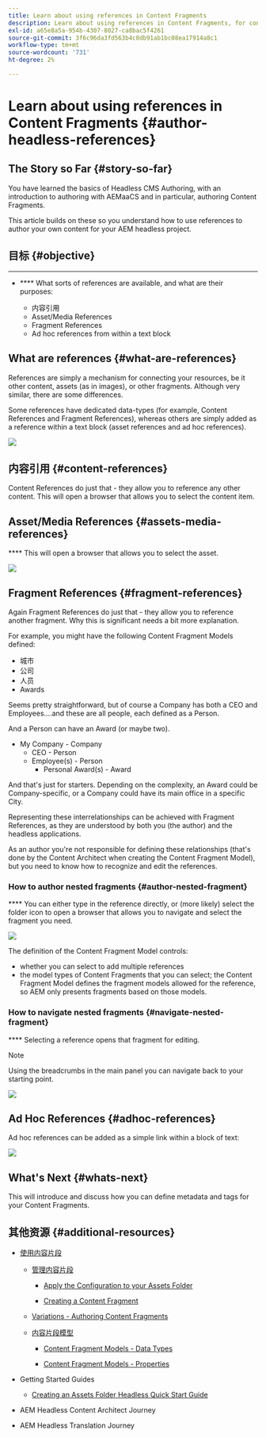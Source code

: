 ```yaml
---
title: Learn about using references in Content Fragments
description: Learn about using references in Content Fragments, for content, other fragments and other assets (media). Introduce the necessity for, and the mechanics of, nested fragments for Headless CMS Authoring.
exl-id: a65e8a5a-954b-4307-8027-ca8bac5f4261
source-git-commit: 3f6c96da3fd563b4c8db91ab1bc08ea17914a8c1
workflow-type: tm+mt
source-wordcount: '731'
ht-degree: 2%

---
```


# Learn about using references in Content Fragments {#author-headless-references}

## The Story so Far {#story-so-far}

[](overview.md)[](introduction.md)

You have learned the basics of Headless CMS Authoring, with an introduction to authoring with AEMaaCS and in particular, authoring Content Fragments.

This article builds on these so you understand how to use references to author your own content for your AEM headless project.

## 目标 {#objective}

* ****
* **** What sorts of references are available, and what are their purposes:

   * 内容引用
   * Asset/Media References
   * Fragment References
   * Ad hoc references from within a text block

## What are references {#what-are-references}

References are simply a mechanism for connecting your resources, be it other content, assets (as in images), or other fragments. Although very similar, there are some differences.

Some references have dedicated data-types (for example, Content References and Fragment References), whereas others are simply added as a reference within a text block (asset references and ad hoc references).

![](/help/journey-headless/author/assets/headless-journey-author-references-01.png)

## 内容引用 {#content-references}

Content References do just that - they allow you to reference any other content. This will open a browser that allows you to select the content item.

## Asset/Media References {#assets-media-references}

**** This will open a browser that allows you to select the asset.

![](/help/journey-headless/author/assets/headless-journey-author-references-02.png)

## Fragment References {#fragment-references}

Again Fragment References do just that - they allow you to reference another fragment. Why this is significant needs a bit more explanation.

For example, you might have the following Content Fragment Models defined:

* 城市
* 公司
* 人员
* Awards

Seems pretty straightforward, but of course a Company has both a CEO and Employees....and these are all people, each defined as a Person.

And a Person can have an Award (or maybe two).

* My Company - Company
   * CEO - Person
   * Employee(s) - Person
      * Personal Award(s) - Award

And that&#39;s just for starters. Depending on the complexity, an Award could be Company-specific, or a Company could have its main office in a specific City.

Representing these interrelationships can be achieved with Fragment References, as they are understood by both you (the author) and the headless applications.

As an author you&#39;re not responsible for defining these relationships (that&#39;s done by the Content Architect when creating the Content Fragment Model), but you need to know how to recognize and edit the references.

<!--
![Content Modeling with Content Fragments](/help/journey-headless/developer/assets/headless-modeling-01.png "Content Modeling with Content Fragments")
-->

### How to author nested fragments {#author-nested-fragment}

**** You can either type in the reference directly, or (more likely) select the folder icon to open a browser that allows you to navigate and select the fragment you need.

![](/help/journey-headless/author/assets/headless-journey-author-references-03.png)

The definition of the Content Fragment Model controls:

* whether you can select to add multiple references
* the model types of Content Fragments that you can select; the Content Fragment Model defines the fragment models allowed for the reference, so AEM only presents fragments based on those models.

### How to navigate nested fragments {#navigate-nested-fragment}

**** Selecting a reference opens that fragment for editing.

>[!NOTE]
>
>Using the breadcrumbs in the main panel you can navigate back to your starting point.

![](/help/assets/content-fragments/assets/cfm-structuretree-02.png)

## Ad Hoc References {#adhoc-references}

Ad hoc references can be added as a simple link within a block of text:

![](/help/journey-headless/author/assets/headless-journey-author-references-04.png)

## What&#39;s Next {#whats-next}

[](metadata-tagging.md)This will introduce and discuss how you can define metadata and tags for your Content Fragments.

## 其他资源 {#additional-resources}

* [使用内容片段](/help/assets/content-fragments/content-fragments.md)

   * [管理内容片段](/help/assets/content-fragments/content-fragments-managing.md)

      * [Apply the Configuration to your Assets Folder](/help/assets/content-fragments/content-fragments-configuration-browser.md#apply-the-configuration-to-your-assets-folder)

      * [Creating a Content Fragment](/help/assets/content-fragments/content-fragments-managing.md#creating-a-content-fragment)
   * [Variations - Authoring Content Fragments](/help/assets/content-fragments/content-fragments-variations.md)

   * [内容片段模型](/help/assets/content-fragments/content-fragments-models.md)

      * [Content Fragment Models - Data Types](/help/assets/content-fragments/content-fragments-models.md#data-types)

      * [Content Fragment Models - Properties](/help/assets/content-fragments/content-fragments-models.md#properties)


* Getting Started Guides
   * [Creating an Assets Folder Headless Quick Start Guide](/help/implementing/developing/headless/getting-started/create-assets-folder.md)

* AEM Headless Content Architect Journey

* AEM Headless Translation Journey
